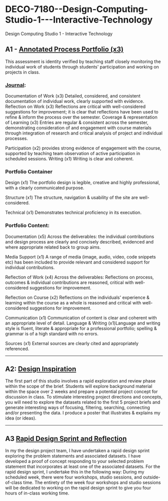 # DECO-7180--Design-Computing-Studio-1---Interactive-Technology
Design Computing Studio 1 - Interactive Technology

## A1 - [Annotated Process Portfolio (x3)](https://github.com/carriewang1/DECO-7180--Design-Computing-Studio-1---Interactive-Technology/tree/main/Responsive%20Portfolio%20Website)
This assessment is identity verified by teaching staff closely monitoring the individual work of students through students' participation and working on projects in class.

### [Journal](https://github.com/carriewang1/DECO-7180--Design-Computing-Studio-1---Interactive-Technology/blob/main/Journal%20.pdf):

Documentation of Work (x3) Detailed, considered, and consistent documentation of individual work, clearly supported with evidence.
Reflection on Work (x3) Reflections are critical with well-considered suggestions for improvement; it is clear that reflections have been used to refine & inform the process over the semester.
Coverage & representation of Learning (x3) Entries are regular & consistent across the semester, demonstrating consideration of and engagement with course materials through integration of research and critical analysis of project and individual processes.

Participation (x2) provides strong evidence of engagement with the course, supported by teaching team observation of active participation in scheduled sessions.
Writing (x1) Writing is clear and coherent.

### Portfolio Container

Design (x1) The portfolio design is legible, creative and highly professional, with a clearly communicated purpose.

Structure (x1) The structure, navigation & usability of the site are well-considered.

Technical (x1) Demonstrates technical proficiency in its execution.

### Portfolio Content:

Documentation (x5) Across the deliverables: the individual contributions and design process are clearly and concisely described, evidenced and where appropriate related back to group aims.

Media Support (x1) A range of media (image, audio, video, code snippets etc) has been included to provide relevant and considered support for individual contributions.

Reflection of Work (x4) Across the deliverables: Reflections on process, outcomes & individual contributions are reasoned, critical with well-considered suggestions for improvement.

Reflection on Course (x2) Reflections on the individuals' experience & learning within the course as a whole is reasoned and critical with well-considered suggestions for improvement.

Communication (x1) Communication of content is clear and coherent with an appropriate level of detail.
Language & Writing (x1)Language and writing style is fluent, literate & appropriate for a professional portfolio; spelling & grammar is of a high standard with no errors.

Sources (x1) External sources are clearly cited and appropriately referenced.

----

## A2: [Design Inspiration](https://github.com/carriewang1/DECO-7180--Design-Computing-Studio-1---Interactive-Technology/blob/main/A2%20Design%20inspiration.png) 
The first part of this studio involves a rapid exploration and review phase within the scope of the brief. Students will explore background material within the space over 2 weeks and prepare a potential project concept for discussion in class. To stimulate interesting project directions and concepts, you will need to explore the datasets related to the first 5 project briefs and generate interesting ways of focusing, filtering, searching, connecting and/or presenting the data.
I produce a poster that illustrates & explains my idea (or ideas).

----

## A3 [Rapid Design Sprint and Reflection](https://github.com/carriewang1/DECO-7180--Design-Computing-Studio-1---Interactive-Technology/blob/main/A3_7180_.pdf)
In my the design project team, I have undertaken a rapid design sprint exploring the problem statements and associated datasets. I have developed a proof of concept responding to your selected problem statement that incorporates at least one of the associated datasets.
For the rapid design sprint, I undertake this in the following way:
During my scheduled week, there were four workshops, studio sessions, and outside-of-class time.
The entirety of the week four workshops and studio sessions will be dedicated to working on the rapid design sprint to give you four hours of in-class working time.
